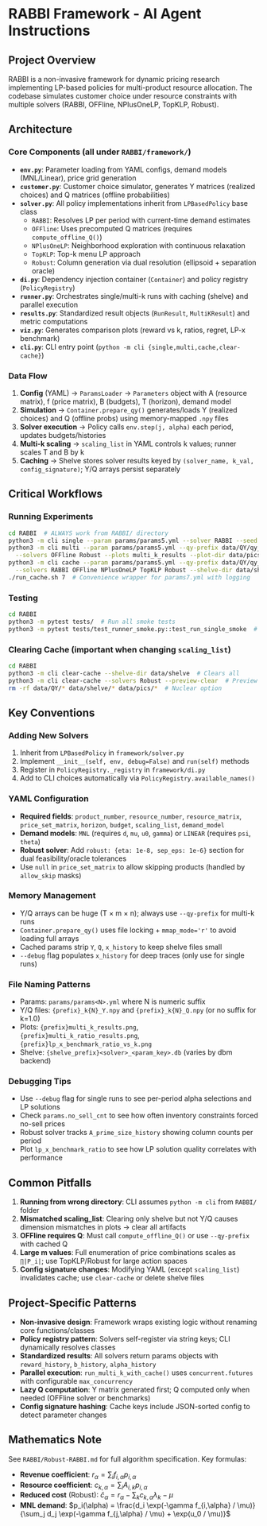 # RABBI Framework - AI Agent Instructions

## Project Overview
RABBI is a non-invasive framework for dynamic pricing research implementing LP-based policies for multi-product resource allocation. The codebase simulates customer choice under resource constraints with multiple solvers (RABBI, OFFline, NPlusOneLP, TopKLP, Robust).

## Architecture

### Core Components (all under `RABBI/framework/`)
- **`env.py`**: Parameter loading from YAML configs, demand models (MNL/Linear), price grid generation
- **`customer.py`**: Customer choice simulator, generates Y matrices (realized choices) and Q matrices (offline probabilities)
- **`solver.py`**: All policy implementations inherit from `LPBasedPolicy` base class
  - `RABBI`: Resolves LP per period with current-time demand estimates
  - `OFFline`: Uses precomputed Q matrices (requires `compute_offline_Q()`)
  - `NPlusOneLP`: Neighborhood exploration with continuous relaxation
  - `TopKLP`: Top-k menu LP approach
  - `Robust`: Column generation via dual resolution (ellipsoid + separation oracle)
- **`di.py`**: Dependency injection container (`Container`) and policy registry (`PolicyRegistry`)
- **`runner.py`**: Orchestrates single/multi-k runs with caching (shelve) and parallel execution
- **`results.py`**: Standardized result objects (`RunResult`, `MultiKResult`) and metric computations
- **`viz.py`**: Generates comparison plots (reward vs k, ratios, regret, LP-x benchmark)
- **`cli.py`**: CLI entry point (`python -m cli {single,multi,cache,clear-cache}`)

### Data Flow
1. **Config** (YAML) → `ParamsLoader` → `Parameters` object with A (resource matrix), f (price matrix), B (budgets), T (horizon), demand model
2. **Simulation** → `Container.prepare_qy()` generates/loads Y (realized choices) and Q (offline probs) using memory-mapped `.npy` files
3. **Solver execution** → Policy calls `env.step(j, alpha)` each period, updates budgets/histories
4. **Multi-k scaling** → `scaling_list` in YAML controls k values; runner scales T and B by k
5. **Caching** → Shelve stores solver results keyed by `(solver_name, k_val, config_signature)`; Y/Q arrays persist separately

## Critical Workflows

### Running Experiments
```bash
cd RABBI  # ALWAYS work from RABBI/ directory
python3 -m cli single --param params/params5.yml --solver RABBI --seed 42
python3 -m cli multi --param params/params5.yml --qy-prefix data/QY/qy_params5 \
  --solvers OFFline Robust --plots multi_k_results --plot-dir data/pics
python3 -m cli cache --param params/params5.yml --qy-prefix data/QY/qy_params5 \
  --solvers RABBI OFFline NPlusOneLP TopKLP Robust --shelve-dir data/shelve
./run_cache.sh 7  # Convenience wrapper for params7.yml with logging
```

### Testing
```bash
cd RABBI
python3 -m pytest tests/  # Run all smoke tests
python3 -m pytest tests/test_runner_smoke.py::test_run_single_smoke  # Single test
```

### Clearing Cache (important when changing `scaling_list`)
```bash
cd RABBI
python3 -m cli clear-cache --shelve-dir data/shelve  # Clears all
python3 -m cli clear-cache --solvers Robust --preview-clear  # Preview only
rm -rf data/QY/* data/shelve/* data/pics/*  # Nuclear option
```

## Key Conventions

### Adding New Solvers
1. Inherit from `LPBasedPolicy` in `framework/solver.py`
2. Implement `__init__(self, env, debug=False)` and `run(self)` methods
3. Register in `PolicyRegistry._registry` in `framework/di.py`
4. Add to CLI choices automatically via `PolicyRegistry.available_names()`

### YAML Configuration
- **Required fields**: `product_number`, `resource_number`, `resource_matrix`, `price_set_matrix`, `horizon`, `budget`, `scaling_list`, `demand_model`
- **Demand models**: `MNL` (requires `d`, `mu`, `u0`, `gamma`) or `LINEAR` (requires `psi`, `theta`)
- **Robust solver**: Add `robust: {eta: 1e-8, sep_eps: 1e-6}` section for dual feasibility/oracle tolerances
- Use `null` in `price_set_matrix` to allow skipping products (handled by `allow_skip` masks)

### Memory Management
- Y/Q arrays can be huge (T × m × n); always use `--qy-prefix` for multi-k runs
- `Container.prepare_qy()` uses file locking + `mmap_mode='r'` to avoid loading full arrays
- Cached params strip `Y`, `Q`, `x_history` to keep shelve files small
- `--debug` flag populates `x_history` for deep traces (only use for single runs)

### File Naming Patterns
- Params: `params/params<N>.yml` where N is numeric suffix
- Y/Q files: `{prefix}_k{N}_Y.npy` and `{prefix}_k{N}_Q.npy` (or no suffix for k=1.0)
- Plots: `{prefix}multi_k_results.png`, `{prefix}multi_k_ratio_results.png`, `{prefix}lp_x_benchmark_ratio_vs_k.png`
- Shelve: `{shelve_prefix}<solver>_<param_key>.db` (varies by dbm backend)

### Debugging Tips
- Use `--debug` flag for single runs to see per-period alpha selections and LP solutions
- Check `params.no_sell_cnt` to see how often inventory constraints forced no-sell prices
- Robust solver tracks `A_prime_size_history` showing column counts per period
- Plot `lp_x_benchmark_ratio` to see how LP solution quality correlates with performance

## Common Pitfalls

1. **Running from wrong directory**: CLI assumes `python -m cli` from `RABBI/` folder
2. **Mismatched scaling_list**: Clearing only shelve but not Y/Q causes dimension mismatches in plots → clear all artifacts
3. **OFFline requires Q**: Must call `compute_offline_Q()` or use `--qy-prefix` with cached Q
4. **Large m values**: Full enumeration of price combinations scales as `∏|P_i|`; use TopKLP/Robust for large action spaces
5. **Config signature changes**: Modifying YAML (except `scaling_list`) invalidates cache; use `clear-cache` or delete shelve files

## Project-Specific Patterns

- **Non-invasive design**: Framework wraps existing logic without renaming core functions/classes
- **Policy registry pattern**: Solvers self-register via string keys; CLI dynamically resolves classes
- **Standardized results**: All solvers return params objects with `reward_history`, `b_history`, `alpha_history`
- **Parallel execution**: `run_multi_k_with_cache()` uses `concurrent.futures` with configurable `max_concurrency`
- **Lazy Q computation**: Y matrix generated first; Q computed only when needed (OFFline solver or benchmarks)
- **Config signature hashing**: Cache keys include JSON-sorted config to detect parameter changes

## Mathematics Note
See `RABBI/Robust-RABBI.md` for full algorithm specification. Key formulas:
- **Revenue coefficient**: $r_\alpha = \sum_i f_{i,\alpha} p_{i,\alpha}$
- **Resource coefficient**: $c_{k,\alpha} = \sum_i A_{i,k} p_{i,\alpha}$
- **Reduced cost** (Robust): $\bar{c}_\alpha = r_\alpha - \sum_k c_{k,\alpha}\lambda_k - \mu$
- **MNL demand**: $p_i(\alpha) = \frac{d_i \exp(-\gamma f_{i,\alpha} / \mu)}{\sum_j d_j \exp(-\gamma f_{j,\alpha} / \mu) + \exp(u_0 / \mu)}$
